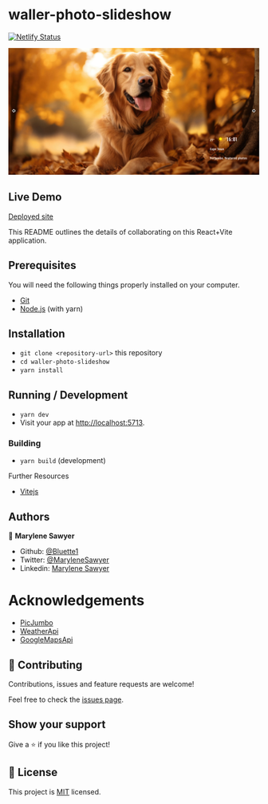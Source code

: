 # waller-photo-slideshow
[![Netlify Status](https://api.netlify.com/api/v1/badges/40117370-799b-40ef-9c1c-a6895247310c/deploy-status)](https://app.netlify.com/sites/waller-photo-slideshow/deploys)

![Demo picture](./src/assets/images/screenshot.png)

## Live Demo

[Deployed site](https://waller-photo-slideshow.netlify.app/)

This README outlines the details of collaborating on this React+Vite application.

## Prerequisites

You will need the following things properly installed on your computer.

* [Git](https://git-scm.com/)
* [Node.js](https://nodejs.org/) (with yarn)


## Installation

* `git clone <repository-url>` this repository
* `cd waller-photo-slideshow`
* `yarn install`

## Running / Development

* `yarn dev`
* Visit your app at [http://localhost:5713](http://localhost:5713).


### Building

* `yarn build` (development)

Further Resources
- [Vitejs](https://vitejs.dev/guide/)

## Authors

👤 **Marylene Sawyer**
- Github: [@Bluette1](https://github.com/Bluette1)
- Twitter: [@MaryleneSawyer](https://twitter.com/MaryleneSawyer)
- Linkedin: [Marylene Sawyer](https://www.linkedin.com/in/marylene-sawyer)


# Acknowledgements
- [PicJumbo](https://picjumbo.com/)
- [WeatherApi](https://www.weatherapi.com/)
- [GoogleMapsApi](https://developers.google.com/maps)


## 🤝 Contributing

Contributions, issues and feature requests are welcome!

Feel free to check the [issues page](https://github.com/Bluette1/waller-photo-slideshow/issues).

## Show your support

Give a ⭐️ if you like this project!

## 📝 License

This project is [MIT](https://opensource.org/licenses/MIT) licensed.
